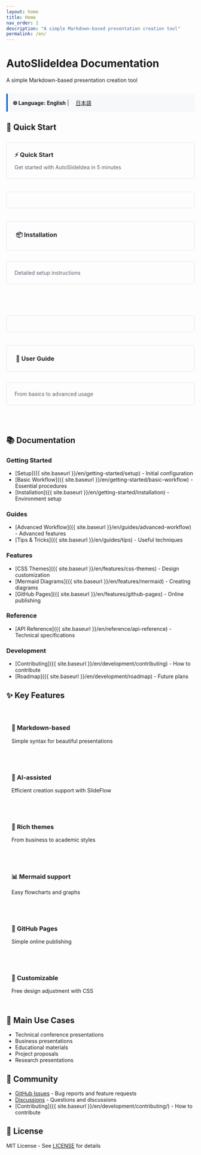 ```yaml
---
layout: home
title: Home
nav_order: 1
description: "A simple Markdown-based presentation creation tool"
permalink: /en/
---
```


# AutoSlideIdea Documentation

A simple Markdown-based presentation creation tool

<div style="background: #f6f8fa; border-left: 4px solid #0366d6; padding: 1em; margin: 2em 0;">
  <p style="margin: 0;">
    <strong>🌐 Language:</strong> 
    <strong>English</strong> | 
    <a href="{{ site.baseurl }}/ja/" style="margin-left: 1em;">日本語</a>
  </p>
</div>

## 🚀 Quick Start

<div style="display: grid; grid-template-columns: repeat(auto-fit, minmax(250px, 1fr)); gap: 1.5em; margin: 2em 0;">
  <a href="{{ site.baseurl }}/en/quickstart/" style="
    display: block;
    padding: 1.5em;
    border: 1px solid #e1e4e8;
    border-radius: 6px;
    text-decoration: none;
    transition: all 0.2s ease;
  ">
    <h3 style="margin: 0 0 0.5em 0; color: #24292e;">⚡ Quick Start</h3>
    <p style="margin: 0; color: #586069;">Get started with AutoSlideIdea in 5 minutes</p>
  </a>
  
  <a href="{{ site.baseurl }}/en/getting-started/installation" style="
    display: block;
    padding: 1.5em;
    border: 1px solid #e1e4e8;
    border-radius: 6px;
    text-decoration: none;
    transition: all 0.2s ease;
  ">
    <h3 style="margin: 0 0 0.5em 0; color: #24292e;">📦 Installation</h3>
    <p style="margin: 0; color: #586069;">Detailed setup instructions</p>
  </a>
  
  <a href="{{ site.baseurl }}/en/user-guide/" style="
    display: block;
    padding: 1.5em;
    border: 1px solid #e1e4e8;
    border-radius: 6px;
    text-decoration: none;
    transition: all 0.2s ease;
  ">
    <h3 style="margin: 0 0 0.5em 0; color: #24292e;">📖 User Guide</h3>
    <p style="margin: 0; color: #586069;">From basics to advanced usage</p>
  </a>
</div>

## 📚 Documentation

### Getting Started
- [Setup]({{ site.baseurl }}/en/getting-started/setup) - Initial configuration
- [Basic Workflow]({{ site.baseurl }}/en/getting-started/basic-workflow) - Essential procedures
- [Installation]({{ site.baseurl }}/en/getting-started/installation) - Environment setup

### Guides
- [Advanced Workflow]({{ site.baseurl }}/en/guides/advanced-workflow) - Advanced features
- [Tips & Tricks]({{ site.baseurl }}/en/guides/tips) - Useful techniques

### Features
- [CSS Themes]({{ site.baseurl }}/en/features/css-themes) - Design customization
- [Mermaid Diagrams]({{ site.baseurl }}/en/features/mermaid) - Creating diagrams
- [GitHub Pages]({{ site.baseurl }}/en/features/github-pages) - Online publishing

### Reference
- [API Reference]({{ site.baseurl }}/en/reference/api-reference) - Technical specifications

### Development
- [Contributing]({{ site.baseurl }}/en/development/contributing) - How to contribute
- [Roadmap]({{ site.baseurl }}/en/development/roadmap) - Future plans

## ✨ Key Features

<div style="display: grid; grid-template-columns: repeat(auto-fit, minmax(300px, 1fr)); gap: 1em; margin: 2em 0;">
  <div style="padding: 1em;">
    <h3>📝 Markdown-based</h3>
    <p>Simple syntax for beautiful presentations</p>
  </div>
  
  <div style="padding: 1em;">
    <h3>🤖 AI-assisted</h3>
    <p>Efficient creation support with SlideFlow</p>
  </div>
  
  <div style="padding: 1em;">
    <h3>🎨 Rich themes</h3>
    <p>From business to academic styles</p>
  </div>
  
  <div style="padding: 1em;">
    <h3>📊 Mermaid support</h3>
    <p>Easy flowcharts and graphs</p>
  </div>
  
  <div style="padding: 1em;">
    <h3>🚀 GitHub Pages</h3>
    <p>Simple online publishing</p>
  </div>
  
  <div style="padding: 1em;">
    <h3>🔧 Customizable</h3>
    <p>Free design adjustment with CSS</p>
  </div>
</div>

## 🎯 Main Use Cases

- Technical conference presentations
- Business presentations
- Educational materials
- Project proposals
- Research presentations

## 🤝 Community

- [GitHub Issues](https://github.com/dobachi/AutoSlideIdea/issues) - Bug reports and feature requests
- [Discussions](https://github.com/dobachi/AutoSlideIdea/discussions) - Questions and discussions
- [Contributing]({{ site.baseurl }}/en/development/contributing/) - How to contribute

## 📄 License

MIT License - See [LICENSE](https://github.com/dobachi/AutoSlideIdea/blob/main/LICENSE) for details

<style>
a[style*="display: block"] {
  color: inherit !important;
}
a[style*="display: block"]:hover {
  border-color: #0366d6 !important;
  box-shadow: 0 2px 8px rgba(3, 102, 214, 0.1);
  transform: translateY(-1px);
}
</style>